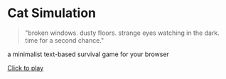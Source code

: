 # Cat Simulation

> "broken windows. dusty floors. strange eyes watching in the dark. time for a second chance."

a minimalist text-based survival game for your browser

[Click to play](https://drakonkinst.github.io/cat-simulation/)
